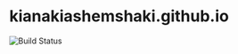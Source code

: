 # kianakiashemshaki.github.io
![Build Status](https://img.shields.io/badge/build-passing-brightgreen)


